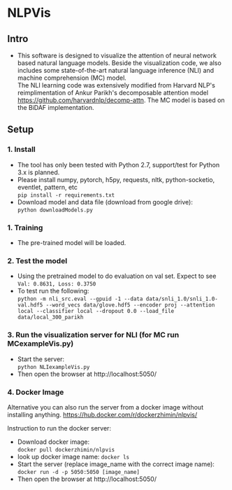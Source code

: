 # NLPVis

## Intro
- This software is designed to visualize the attention of neural network based natural language models. Beside the visualization code, we also includes some state-of-the-art natural language inference (NLI) and machine  comprehension (MC) model.  
The NLI learning code was extensively modified from Harvard NLP's reimplimentation of Ankur Parikh's decomposable attention model https://github.com/harvardnlp/decomp-attn.
The MC model is based on the BiDAF implementation.

## Setup

### 1. Install
- The tool has only been tested with Python 2.7, support/test for Python 3.x is planned.
- Please install numpy, pytorch, h5py, requests, nltk, python-socketio, eventlet, pattern, etc  
   `pip install -r requirements.txt`
- Download model and data file (download from google drive):  
   `python downloadModels.py`

### 1. Training
- The pre-trained model will be loaded.

### 2. Test the model
- Using the pretrained model to do evaluation on val set. Expect to see `Val: 0.8631, Loss: 0.3750`
- To test run the following:  
  `python -m nli_src.eval --gpuid -1 --data data/snli_1.0/snli_1.0-val.hdf5 --word_vecs data/glove.hdf5 --encoder proj --attention local --classifier local --dropout 0.0 --load_file data/local_300_parikh`


### 3. Run the visualization server for NLI (for MC run MCexampleVis.py)
 - Start the server:  
   `python NLIexampleVis.py`
 - Then open the browser at http://localhost:5050/

### 4. Docker Image
Alternative you can also run the server from a docker image without installing anything.
https://hub.docker.com/r/dockerzhimin/nlpvis/

Instruction to run the docker server:
- Download docker image:  
  `docker pull dockerzhimin/nlpvis`
- look up docker image name: 
  `docker ls`
- Start the server (replace image_name with the correct image name):  
  `docker run -d -p 5050:5050 [image_name]`
- Then open the browser at http://localhost:5050/
